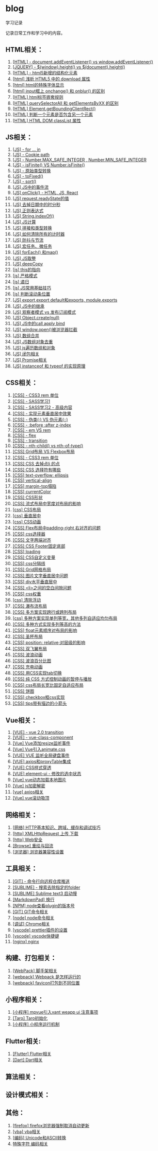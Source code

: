 # blog

学习记录

记录日常工作和学习中的内容。

## HTML相关：
1. [[HTML] - document.addEventListener() vs window.addEventListener()](https://github.com/david2tdw/blog/issues/4)
1. [[JQUERY] - $(window).height() vs $(document).height()](https://github.com/david2tdw/blog/issues/6)
1. [[HTML] - html5新增的结构化元素](https://github.com/david2tdw/blog/issues/10)
1. [[html] 浅析 HTML5 中的 download 属性](https://github.com/david2tdw/blog/issues/72)
1. [[html] html的特殊字体显示](https://github.com/david2tdw/blog/issues/75)
1. [[html] input框上 onchange() 和 onblur() 的区别](https://github.com/david2tdw/blog/issues/80)
1. [[HTML] html标签嵌套规则](https://github.com/david2tdw/blog/issues/112)
1. [[HTML] querySelectorAll 和 getElementsByXX 的区别](https://github.com/david2tdw/blog/issues/116)
1. [[HTML] Element.getBoundingClientRect()](https://github.com/david2tdw/blog/issues/117)
1. [[HTML] 判断一个元素是否包含另一个元素](https://github.com/david2tdw/blog/issues/119)
1. [[HTML] HTML DOM classList 属性](https://github.com/david2tdw/blog/issues/120)
## JS相关：
1. [[JS] - for ... in](https://github.com/david2tdw/blog/issues/7)
1. [[JS] - Cookie path](https://github.com/david2tdw/blog/issues/18)
1. [[JS] - Number.MAX_SAFE_INTEGER , Number.MIN_SAFE_INTEGER](https://github.com/david2tdw/blog/issues/20)
1. [[JS] - isFinite() VS Number.isFinite()](https://github.com/david2tdw/blog/issues/21)
1. [[JS] - 原始类型转换](https://github.com/david2tdw/blog/issues/22)
1. [[JS] - toFixed()](https://github.com/david2tdw/blog/issues/23)
1. [[JS] - sort()](https://github.com/david2tdw/blog/issues/24)
1. [[JS] JS中的事件流](https://github.com/david2tdw/blog/issues/26)
1. [[JS] onClick() - HTML, JS, React](https://github.com/david2tdw/blog/issues/27)
1. [[JS] request.readyState的值](https://github.com/david2tdw/blog/issues/28)
1. [[JS] 去掉日期中的时分秒](https://github.com/david2tdw/blog/issues/32)
1. [[JS] 正则表达式](https://github.com/david2tdw/blog/issues/34)
1. [[JS] String.indexOf()](https://github.com/david2tdw/blog/issues/37)
1. [[JS] JS计算](https://github.com/david2tdw/blog/issues/41)
1. [[JS] 拼接和类型转换](https://github.com/david2tdw/blog/issues/43)
1. [[JS] 如何清除所有的计时器](https://github.com/david2tdw/blog/issues/44)
1. [[JS] 防抖与节流](https://github.com/david2tdw/blog/issues/47)
1. [[JS] 宏任务、微任务](https://github.com/david2tdw/blog/issues/51)
1. [[JS] forEach() 和map()](https://github.com/david2tdw/blog/issues/57)
1. [[JS] JS取整](https://github.com/david2tdw/blog/issues/64)
1. [[JS] deepCopy](https://github.com/david2tdw/blog/issues/68)
1. [[js] this的指向](https://github.com/david2tdw/blog/issues/73)
1. [[js] 严格模式](https://github.com/david2tdw/blog/issues/74)
1. [[js] 递归](https://github.com/david2tdw/blog/issues/77)
1. [[js] JS常用基础技巧](https://github.com/david2tdw/blog/issues/84)
1. [[js] 判断滚动条位置](https://github.com/david2tdw/blog/issues/91)
1. [[JS] export,export default和exports, module.exports](https://github.com/david2tdw/blog/issues/95)
1. [[JS] JS中的继承](https://github.com/david2tdw/blog/issues/98)
1. [[JS] 观察者模式 vs 发布订阅模式](https://github.com/david2tdw/blog/issues/99)
1. [[JS] Object.create(null)](https://github.com/david2tdw/blog/issues/100)
1. [[JS] JS中的call apply bind](https://github.com/david2tdw/blog/issues/101)
1. [[JS] window.open()被浏览器拦截](https://github.com/david2tdw/blog/issues/107)
1. [[JS] 数组合并](https://github.com/david2tdw/blog/issues/108)
1. [[JS] JS数组对象去重](https://github.com/david2tdw/blog/issues/109)
1. [[JS] js遍历数组和对象](https://github.com/david2tdw/blog/issues/121)
1. [[JS] 闭包相关](https://github.com/david2tdw/blog/issues/123)
1. [[JS] Promise相关](https://github.com/david2tdw/blog/issues/124)
1. [[JS] instanceof 和 typeof 的实现原理](https://github.com/david2tdw/blog/issues/126)
## CSS相关：
1. [[CSS] - CSS3 rem 单位](https://github.com/david2tdw/blog/issues/1)
1. [[CSS] - SASS学习1](https://github.com/david2tdw/blog/issues/2)
1. [[CSS] - SASS学习2 - 高级内容](https://github.com/david2tdw/blog/issues/3)
1. [[CSS] - 实现元素垂直居中效果](https://github.com/david2tdw/blog/issues/9)
1. [[CSS] - 伪类(:) VS 伪元素(::)](https://github.com/david2tdw/blog/issues/11)
1. [[CSS] - :before :after z-index](https://github.com/david2tdw/blog/issues/12)
1. [[CSS] - em VS rem](https://github.com/david2tdw/blog/issues/13)
1. [[CSS] - flex](https://github.com/david2tdw/blog/issues/14)
1. [[CSS] - transition](https://github.com/david2tdw/blog/issues/15)
1. [[CSS] - nth-child() vs nth-of-type()](https://github.com/david2tdw/blog/issues/17)
1. [[CSS] Grid布局 VS Flexbox布局](https://github.com/david2tdw/blog/issues/25)
1. [[CSS] - CSS3 rem 单位](https://github.com/david2tdw/blog/issues/1)
1. [[CSS] CSS 去掉点li 的点](https://github.com/david2tdw/blog/issues/31)
1. [[CSS] CSS 选择符有哪些](https://github.com/david2tdw/blog/issues/36)
1. [[CSS] text-overflow: ellipsis](https://github.com/david2tdw/blog/issues/38)
1. [[CSS] vertical-align](https://github.com/david2tdw/blog/issues/45)
1. [[CSS] margin-top塌陷](https://github.com/david2tdw/blog/issues/46)
1. [[CSS] currentColor](https://github.com/david2tdw/blog/issues/52)
1. [[CSS] CSS形状](https://github.com/david2tdw/blog/issues/54)
1. [[CSS] 流式布局中宽度对布局的影响](https://github.com/david2tdw/blog/issues/56)
1. [[css] CSS布局](https://github.com/david2tdw/blog/issues/59)
1. [[css] 垂直居中](https://github.com/david2tdw/blog/issues/62)
1. [[css] CSS动画](https://github.com/david2tdw/blog/issues/70)
1. [[CSS] Flex布局中padding-right 右对齐的问题](https://github.com/david2tdw/blog/issues/81)
1. [[CSS] css选择器](https://github.com/david2tdw/blog/issues/82)
1. [[CSS] 文字两端对齐](https://github.com/david2tdw/blog/issues/87)
1. [[CSS] CSS Footer固定底部](https://github.com/david2tdw/blog/issues/88)
1. [[CSS] loading](https://github.com/david2tdw/blog/issues/96)
1. [[CSS] CSS自定义变量](https://github.com/david2tdw/blog/issues/97)
1. [[CSS] css分隔线](https://github.com/david2tdw/blog/issues/102)
1. [[CSS] Grid网格布局](https://github.com/david2tdw/blog/issues/103)
1. [[CSS] 图片文字垂直居中问题](https://github.com/david2tdw/blog/issues/104)
1. [[CSS] div水平垂直居中](https://github.com/david2tdw/blog/issues/105)
1. [[CSS] \<li\>之间的空白间隙问题](https://github.com/david2tdw/blog/issues/106)
1. [[CSS] css权重](https://github.com/david2tdw/blog/issues/115)
1. [[css] 清除浮动](https://github.com/david2tdw/blog/issues/125)
1. [[CSS] 瀑布流布局](https://github.com/david2tdw/blog/issues/127)
1. [[CSS] 多方案实现跨行或跨列布局](https://github.com/david2tdw/blog/issues/128)
1. [[css] 多种方案实现单列等宽，其他多列自适应均匀布局](https://github.com/david2tdw/blog/issues/129)
1. [[CSS] 多种方式实现多列等高的方法](https://github.com/david2tdw/blog/issues/130)
1. [[CSS] float元素顺序对布局的影响](https://github.com/david2tdw/blog/issues/131)
1. [[CSS] 圣杯布局](https://github.com/david2tdw/blog/issues/132)
1. [[CSS] position: relative;对层级的影响](https://github.com/david2tdw/blog/issues/133)
1. [[CSS] 双飞翼布局](https://github.com/david2tdw/blog/issues/134)
1. [[CSS] 波浪动画](https://github.com/david2tdw/blog/issues/135)
1. [[CSS] 波浪百分比图](https://github.com/david2tdw/blog/issues/136)
1. [[CSS] 充电动画](https://github.com/david2tdw/blog/issues/137)
1. [[CSS] 用CSS实现tab切换](https://github.com/david2tdw/blog/issues/138)
1. [[CSS] 纯 CSS 方式控制动画的暂停与播放](https://github.com/david2tdw/blog/issues/139)
1. [[CSS] css布局长宽比固定自适应布局](https://github.com/david2tdw/blog/issues/140)
1. [[CSS] 饼图](https://github.com/david2tdw/blog/issues/141)
1. [[CSS] checkbox框css实现](https://github.com/david2tdw/blog/issues/110)
1. [[CSS] tips带有描边的小箭头](https://github.com/david2tdw/blog/issues/111)

## Vue相关：
1. [[VUE] - vue 2.0 transition](https://github.com/david2tdw/blog/issues/16)
1. [[VUE] - vue-class-component](https://github.com/david2tdw/blog/issues/19)
1. [[Vue] Vue添加resize监听事件](https://github.com/david2tdw/blog/issues/33)
1. [[Vue] Vue引入animate.css](https://github.com/david2tdw/blog/issues/35)
1. [[VUE] VUE 监听全局键盘事件](https://github.com/david2tdw/blog/issues/42)
1. [[VUE] axios和proxyTable集成](https://github.com/david2tdw/blog/issues/49)
1. [[VUE] CSS样式穿透](https://github.com/david2tdw/blog/issues/53)
1. [[VUE] element-ui - 修改<el-checkbox>的选中状态](https://github.com/david2tdw/blog/issues/58)
1. [[Vue] vue动态加载本地图片](https://github.com/david2tdw/blog/issues/85)
1. [[Vue] js加密解密](https://github.com/david2tdw/blog/issues/86)
1. [[vue] axios相关](https://github.com/david2tdw/blog/issues/118)
1. [[Vue] vue滚动吸顶](https://github.com/david2tdw/blog/issues/122)
  
## 网络相关：
1. [[网络] HTTP基本知识、跨域、缓存和调试技巧](https://github.com/david2tdw/blog/issues/55)
1. [[http] XMLHttpRequest 上传 下载 ](https://github.com/david2tdw/blog/issues/61)
1. [[http] Web安全](https://github.com/david2tdw/blog/issues/65)
1. [[Browse] 重绘与回流](https://github.com/david2tdw/blog/issues/69)
1. [[浏览器] 浏览器兼容性设置](https://github.com/david2tdw/blog/issues/90)

## 工具相关：
1. [[GIT] - 命令行向远程仓库推送](https://github.com/david2tdw/blog/issues/5)
2. [[SUBLIME] - 搜索去除指定的folder](https://github.com/david2tdw/blog/issues/8)
1. [[SUBLIME] Sublime text3 启动慢](https://github.com/david2tdw/blog/issues/29)
1. [[MarkdownPad] 换行](https://github.com/david2tdw/blog/issues/30)
1. [[NPM] node查看plugin的版本号](https://github.com/david2tdw/blog/issues/39)
1. [[GIT] GIT命令相关](https://github.com/david2tdw/blog/issues/50)
1. [[node] node命令相关](https://github.com/david2tdw/blog/issues/78)
1. [[调试] Chrome相关](https://github.com/david2tdw/blog/issues/79)
1. [[vscode] prettier插件的设置](https://github.com/david2tdw/blog/issues/89)
1. [[vscode] vscode快捷键](https://github.com/david2tdw/blog/issues/94)
1. [[nginx] nginx](https://github.com/david2tdw/blog/issues/113)

## 构建、打包相关：
1. [[WebPack] 脚手架相关](https://github.com/david2tdw/blog/issues/66)
1. [[webpack] Webpack 是怎样运行的](https://github.com/david2tdw/blog/issues/71)
1. [[webpack] favicon打包到不同位置](https://github.com/david2tdw/blog/issues/93)

## 小程序相关：
1. [[小程序] mpvue引入vant weapp ui 注意事项](https://github.com/david2tdw/blog/issues/40)
1. [[Taro] Taro初始化](https://github.com/david2tdw/blog/issues/48)
1. [[小程序] 小程序运行机制](https://github.com/david2tdw/blog/issues/67)


## Flutter相关:
1. [[Flutter] Flutter相关](https://github.com/david2tdw/blog/issues/63)
1. [[Dart] Dart相关](https://github.com/david2tdw/blog/issues/92)

## 算法相关：

## 设计模式相关：

## 其他：
1. [[firefox] firefox浏览器强制取消自动更新](https://github.com/david2tdw/blog/issues/60)
1. [[vba] vba相关](https://github.com/david2tdw/blog/issues/76)
1. [[编码] Unicode和ASCII转换](https://github.com/david2tdw/blog/issues/83)
1. [特殊字符 编码相关](https://github.com/david2tdw/blog/issues/114)

